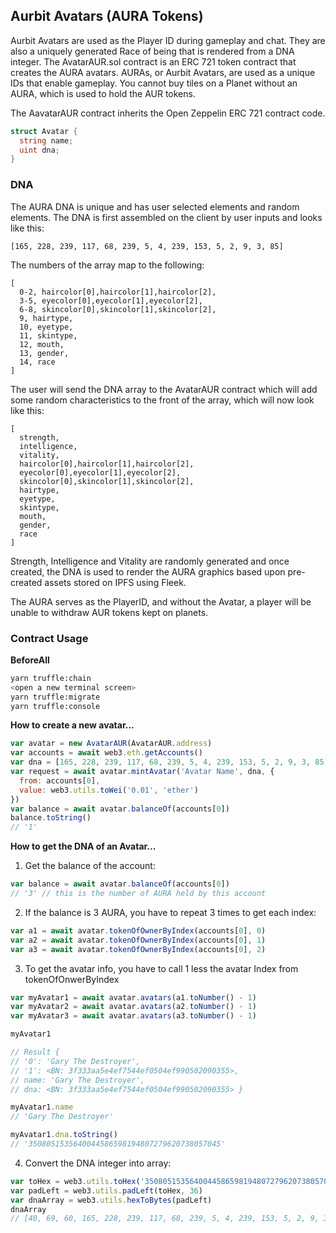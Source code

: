 ## Aurbit Avatars (AURA Tokens)

Aurbit Avatars are used as the Player ID during gameplay and chat. They are also a uniquely generated Race of being that is rendered from a DNA integer. The AvatarAUR.sol contract is an ERC 721 token contract that creates the AURA avatars. AURAs, or Aurbit Avatars, are used as a unique IDs that enable gameplay. You cannot buy tiles on a Planet without an AURA, which is used to hold the AUR tokens.

The AavatarAUR contract inherits the Open Zeppelin ERC 721 contract code.

```go
struct Avatar {
  string name;
  uint dna;
}
```

### DNA

The AURA DNA is unique and has user selected elements and random elements. The DNA is first assembled on the client by user inputs and looks like this:

```
[165, 228, 239, 117, 68, 239, 5, 4, 239, 153, 5, 2, 9, 3, 85]
```

The numbers of the array map to the following:

```
[
  0-2, haircolor[0],haircolor[1],haircolor[2],
  3-5, eyecolor[0],eyecolor[1],eyecolor[2],
  6-8, skincolor[0],skincolor[1],skincolor[2],
  9, hairtype,
  10, eyetype,
  11, skintype,
  12, mouth,
  13, gender,
  14, race
]
```

The user will send the DNA array to the AvatarAUR contract which will add some random characteristics to the front of the array, which will now look like this:

```
[
  strength,
  intelligence,
  vitality,
  haircolor[0],haircolor[1],haircolor[2],
  eyecolor[0],eyecolor[1],eyecolor[2],
  skincolor[0],skincolor[1],skincolor[2],
  hairtype,
  eyetype,
  skintype,
  mouth,
  gender,
  race
]
```

Strength, Intelligence and Vitality are randomly generated and once created, the DNA is used to render the AURA graphics based upon pre-created assets stored on IPFS using Fleek.

The AURA serves as the PlayerID, and without the Avatar, a player will be unable to withdraw AUR tokens kept on planets.

### Contract Usage

<b>BeforeAll</b>

```bash
yarn truffle:chain
<open a new terminal screen>
yarn truffle:migrate
yarn truffle:console
```

<b>How to create a new avatar...</b>

```javascript
var avatar = new AvatarAUR(AvatarAUR.address)
var accounts = await web3.eth.getAccounts()
var dna = [165, 228, 239, 117, 68, 239, 5, 4, 239, 153, 5, 2, 9, 3, 85]
var request = await avatar.mintAvatar('Avatar Name', dna, {
  from: accounts[0],
  value: web3.utils.toWei('0.01', 'ether')
})
var balance = await avatar.balanceOf(accounts[0])
balance.toString()
// '1'
```

<b>How to get the DNA of an Avatar...</b>

1. Get the balance of the account:

```javascript
var balance = await avatar.balanceOf(accounts[0])
// '3' // this is the number of AURA held by this account
```

2. If the balance is 3 AURA, you have to repeat 3 times to get each index:

```javascript
var a1 = await avatar.tokenOfOwnerByIndex(accounts[0], 0)
var a2 = await avatar.tokenOfOwnerByIndex(accounts[0], 1)
var a3 = await avatar.tokenOfOwnerByIndex(accounts[0], 2)
```

3. To get the avatar info, you have to call 1 less the avatar Index from tokenOfOnwerByIndex

```javascript
var myAvatar1 = await avatar.avatars(a1.toNumber() - 1)
var myAvatar2 = await avatar.avatars(a2.toNumber() - 1)
var myAvatar3 = await avatar.avatars(a3.toNumber() - 1)

myAvatar1

// Result {
// '0': 'Gary The Destroyer',
// '1': <BN: 3f333aa5e4ef7544ef0504ef990502090355>,
// name: 'Gary The Destroyer',
// dna: <BN: 3f333aa5e4ef7544ef0504ef990502090355> }

myAvatar1.name
// 'Gary The Destroyer'

myAvatar1.dna.toString()
// '3508051535640044586598194807279620738057045'
```

4. Convert the DNA integer into array:

```javascript
var toHex = web3.utils.toHex('3508051535640044586598194807279620738057045')
var padLeft = web3.utils.padLeft(toHex, 36)
var dnaArray = web3.utils.hexToBytes(padLeft)
dnaArray
// [40, 69, 60, 165, 228, 239, 117, 68, 239, 5, 4, 239, 153, 5, 2, 9, 3, 85]
```
